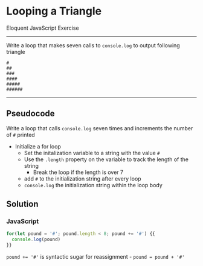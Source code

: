 # Looping a Triangle

Eloquent JavaScript Exercise

---

Write a loop that makes seven calls to `console.log` to output following triangle

```
#
##
###
####
#####
######
```

---

## Pseudocode

Write a loop that calls `console.log` seven times and increments the number of `#` printed



* Initialize a for loop
  * Set the initalization variable to a string with the value `#`
  * Use the `.length` property on the variable to track the length of the string
    * Break the loop if the length is over 7
  * add `#` to the initialization string after every loop 
  * `console.log` the initialization string within the loop body 

## Solution

### JavaScript

```javascript
for(let pound = '#'; pound.length < 8; pound += '#') {{
  console.log(pound)
}}
```



`pound += '#'` is syntactic sugar for reassignment - `pound = pound + '#'` 